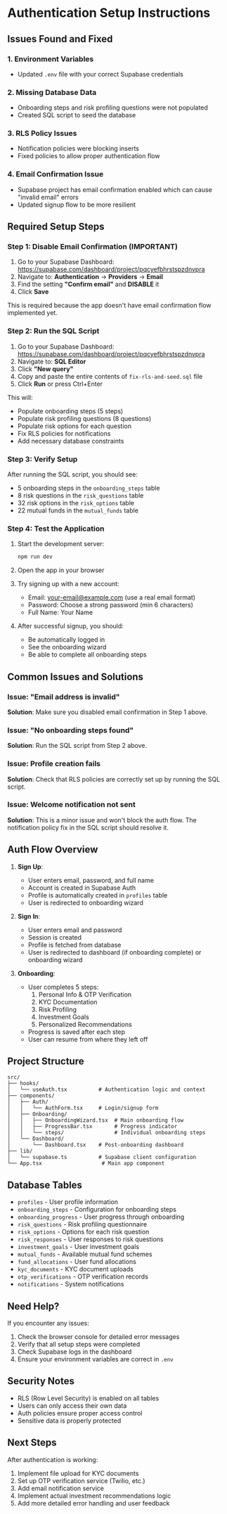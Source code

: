 # Authentication Setup Instructions

## Issues Found and Fixed

### 1. Environment Variables
- Updated `.env` file with your correct Supabase credentials

### 2. Missing Database Data
- Onboarding steps and risk profiling questions were not populated
- Created SQL script to seed the database

### 3. RLS Policy Issues
- Notification policies were blocking inserts
- Fixed policies to allow proper authentication flow

### 4. Email Confirmation Issue
- Supabase project has email confirmation enabled which can cause "invalid email" errors
- Updated signup flow to be more resilient

## Required Setup Steps

### Step 1: Disable Email Confirmation (IMPORTANT)

1. Go to your Supabase Dashboard: https://supabase.com/dashboard/project/pqcyefbhrstspzdnvpra
2. Navigate to: **Authentication** → **Providers** → **Email**
3. Find the setting **"Confirm email"** and **DISABLE** it
4. Click **Save**

This is required because the app doesn't have email confirmation flow implemented yet.

### Step 2: Run the SQL Script

1. Go to your Supabase Dashboard: https://supabase.com/dashboard/project/pqcyefbhrstspzdnvpra
2. Navigate to: **SQL Editor**
3. Click **"New query"**
4. Copy and paste the entire contents of `fix-rls-and-seed.sql` file
5. Click **Run** or press Ctrl+Enter

This will:
- Populate onboarding steps (5 steps)
- Populate risk profiling questions (8 questions)
- Populate risk options for each question
- Fix RLS policies for notifications
- Add necessary database constraints

### Step 3: Verify Setup

After running the SQL script, you should see:
- 5 onboarding steps in the `onboarding_steps` table
- 8 risk questions in the `risk_questions` table
- 32 risk options in the `risk_options` table
- 22 mutual funds in the `mutual_funds` table

### Step 4: Test the Application

1. Start the development server:
   ```bash
   npm run dev
   ```

2. Open the app in your browser

3. Try signing up with a new account:
   - Email: your-email@example.com (use a real email format)
   - Password: Choose a strong password (min 6 characters)
   - Full Name: Your Name

4. After successful signup, you should:
   - Be automatically logged in
   - See the onboarding wizard
   - Be able to complete all onboarding steps

## Common Issues and Solutions

### Issue: "Email address is invalid"
**Solution**: Make sure you disabled email confirmation in Step 1 above.

### Issue: "No onboarding steps found"
**Solution**: Run the SQL script from Step 2 above.

### Issue: Profile creation fails
**Solution**: Check that RLS policies are correctly set up by running the SQL script.

### Issue: Welcome notification not sent
**Solution**: This is a minor issue and won't block the auth flow. The notification policy fix in the SQL script should resolve it.

## Auth Flow Overview

1. **Sign Up**:
   - User enters email, password, and full name
   - Account is created in Supabase Auth
   - Profile is automatically created in `profiles` table
   - User is redirected to onboarding wizard

2. **Sign In**:
   - User enters email and password
   - Session is created
   - Profile is fetched from database
   - User is redirected to dashboard (if onboarding complete) or onboarding wizard

3. **Onboarding**:
   - User completes 5 steps:
     1. Personal Info & OTP Verification
     2. KYC Documentation
     3. Risk Profiling
     4. Investment Goals
     5. Personalized Recommendations
   - Progress is saved after each step
   - User can resume from where they left off

## Project Structure

```
src/
├── hooks/
│   └── useAuth.tsx          # Authentication logic and context
├── components/
│   ├── Auth/
│   │   └── AuthForm.tsx     # Login/signup form
│   ├── Onboarding/
│   │   ├── OnboardingWizard.tsx  # Main onboarding flow
│   │   ├── ProgressBar.tsx       # Progress indicator
│   │   └── steps/                # Individual onboarding steps
│   └── Dashboard/
│       └── Dashboard.tsx    # Post-onboarding dashboard
├── lib/
│   └── supabase.ts          # Supabase client configuration
└── App.tsx                   # Main app component
```

## Database Tables

- `profiles` - User profile information
- `onboarding_steps` - Configuration for onboarding steps
- `onboarding_progress` - User progress through onboarding
- `risk_questions` - Risk profiling questionnaire
- `risk_options` - Options for each risk question
- `risk_responses` - User responses to risk questions
- `investment_goals` - User investment goals
- `mutual_funds` - Available mutual fund schemes
- `fund_allocations` - User fund allocations
- `kyc_documents` - KYC document uploads
- `otp_verifications` - OTP verification records
- `notifications` - System notifications

## Need Help?

If you encounter any issues:

1. Check the browser console for detailed error messages
2. Verify that all setup steps were completed
3. Check Supabase logs in the dashboard
4. Ensure your environment variables are correct in `.env`

## Security Notes

- RLS (Row Level Security) is enabled on all tables
- Users can only access their own data
- Auth policies ensure proper access control
- Sensitive data is properly protected

## Next Steps

After authentication is working:

1. Implement file upload for KYC documents
2. Set up OTP verification service (Twilio, etc.)
3. Add email notification service
4. Implement actual investment recommendations logic
5. Add more detailed error handling and user feedback
